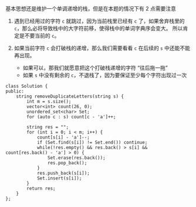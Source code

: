 基本思想还是维护一个单调递增的栈，但是在本题的情况下有 2 点需要注意
1. 遇到已经用过的字符 `c` 就跳过，因为当前栈里已经有 `c` 了，如果舍弃栈里的 `c`，那么必将导致栈中的大字符前移，使得栈中的单词字典序会变大。
所以肯定是不要当前的 `c`。
   
2. 如果当前字符 `c` 会打破栈的递增，那么我们需要看看 `c` 在后续的 `s` 中还能不能再出现。
   - 如果可以，那我们就愿意把这个打破栈递增的字符 “往后拖一拖”
   - 如果 `s` 中没有剩余的 `c`，不退栈了，因为要保证至少每个字符出现过一次
   
```
class Solution {
public:
    string removeDuplicateLetters(string s) {
        int m = s.size();
        vector<int> count(26, 0);
        unordered_set<char> Set;
        for (auto c : s) count[c - 'a']++;
        
        string res = "";
        for (int i = 0; i < m; i++) {
            count[s[i] - 'a']--;
            if (Set.find(s[i]) != Set.end()) continue;
            while(!res.empty() && res.back() > s[i] && count[res.back() - 'a'] > 0) {
                Set.erase(res.back());
                res.pop_back();
            }
            res.push_back(s[i]);
            Set.insert(s[i]);
        }
        return res;
    }
};
```